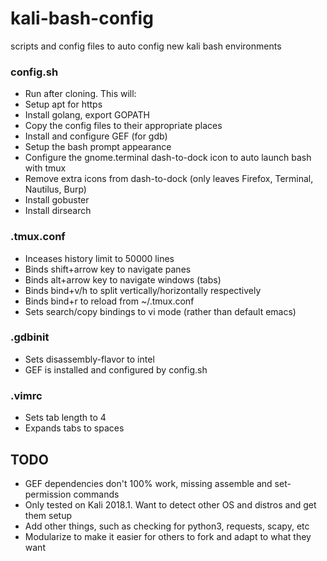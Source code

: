 # kali-bash-config
scripts and config files to auto config new kali bash environments

### config.sh
* Run after cloning. This will:
* Setup apt for https
* Install golang, export GOPATH
* Copy the config files to their appropriate places
* Install and configure GEF (for gdb)
* Setup the bash prompt appearance
* Configure the gnome.terminal dash-to-dock icon to auto launch bash with tmux
* Remove extra icons from dash-to-dock (only leaves Firefox, Terminal, Nautilus, Burp)
* Install gobuster
* Install dirsearch

### .tmux.conf
* Inceases history limit to 50000 lines
* Binds shift+arrow key to navigate panes
* Binds alt+arrow key to navigate windows (tabs)
* Binds bind+v/h to split vertically/horizontally respectively
* Binds bind+r to reload from ~/.tmux.conf
* Sets search/copy bindings to vi mode (rather than default emacs)

### .gdbinit
* Sets disassembly-flavor to intel
* GEF is installed and configured by config.sh

### .vimrc
* Sets tab length to 4
* Expands tabs to spaces

## TODO
* GEF dependencies don't 100% work, missing assemble and set-permission commands
* Only tested on Kali 2018.1. Want to detect other OS and distros and get them setup
* Add other things, such as checking for python3, requests, scapy, etc
* Modularize to make it easier for others to fork and adapt to what they want
